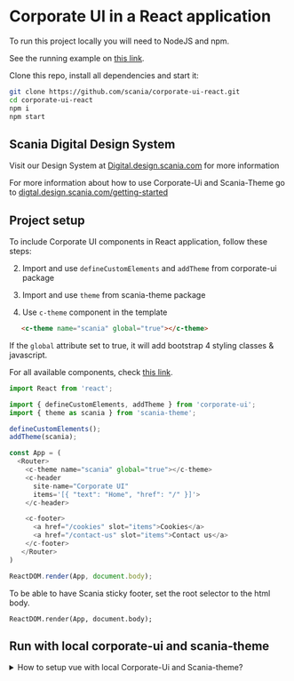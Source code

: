 # Corporate UI in a React application

To run this project locally you will need to NodeJS and npm.

See the running example on [this link](https://scania.github.io/corporate-ui-react/).

Clone this repo, install all dependencies and start it:
```bash
git clone https://github.com/scania/corporate-ui-react.git
cd corporate-ui-react
npm i
npm start
```

## Scania Digital Design System

Visit our Design System at [Digital.design.scania.com](https://digitaldesign.scania.com/) for more information

For more information about how to use Corporate-Ui and Scania-Theme go to [digtal.design.scania.com/getting-started](https://digitaldesign.scania.com/getting-started/development)

## Project setup

To include Corporate UI components in React application, follow these steps:

2. Import and use `defineCustomElements` and `addTheme` from corporate-ui package

3. Import and use `theme` from scania-theme package

4.  Use `c-theme` component in the template

   ```html
      <c-theme name="scania" global="true"></c-theme>
   ```

If the `global` attribute set to true, it will add bootstrap 4 styling classes & javascript.

For all available components, check [this link](https://scania.github.io/corporate-ui-site/).

```js
import React from 'react';

import { defineCustomElements, addTheme } from 'corporate-ui';
import { theme as scania } from 'scania-theme';

defineCustomElements();
addTheme(scania);

const App = (
  <Router>
    <c-theme name="scania" global="true"></c-theme>
    <c-header
      site-name="Corporate UI"
      items='[{ "text": "Home", "href": "/" }]'>
    </c-header>

    <c-footer>
      <a href="/cookies" slot="items">Cookies</a>
      <a href="/contact-us" slot="items">Contact us</a>
    </c-footer>
   </Router>
)

ReactDOM.render(App, document.body);

```

To be able to have Scania sticky footer, set the root selector to the html body. 
```
ReactDOM.render(App, document.body);
```
## Run with local corporate-ui and scania-theme
<details>
  <summary>
  How to setup vue with local Corporate-Ui and Scania-theme?
  </summary>

  Clone both scania-theme and corporate-ui

  Create npm links of **Corporate Ui** and **Scania theme**
  ```bash
  cd ../corporate-ui
  npm link
  cd ../scania-theme
  npm link
  ```

  Add links to **Corporate Ui** and **Scania theme**
  ```bash
  npm run link
    // or
  cd corporate-ui-site
  npm link corporate-ui
  npm link scania-theme
  ```
</details>


